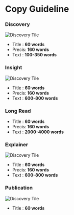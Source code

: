 # Copy Guideline

### Discovery

![Discovery Tile](/images/discovery.png ':size=300')

- Title : **60 words**
- Precis: **160 words**
- Text : **100-350 words**

### Insight
![Discovery Tile](/images/insight.png ':size=300')
- Title : **60 words**
- Precis: **160 words**
- Text : **600-800 words**

### Long Read
- Title : **60 words**
- Precis: **160 words**
- Text : **2000-4000 words**

### Explainer
![Discovery Tile](/images/explainer.png ':size=300')
- Title : **60 words**
- Precis: **160 words**
- Text : **600-800 words**

### Publication
![Discovery Tile](/images/publication.png ':size=300')
- Title : **60 words**
